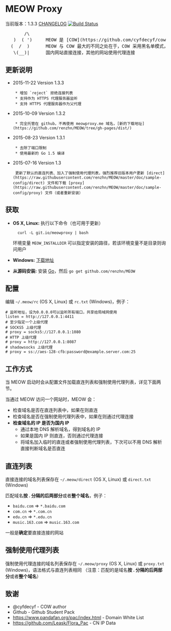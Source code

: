# MEOW Proxy

当前版本：1.3.3 [CHANGELOG](CHANGELOG)
[![Build Status](https://travis-ci.org/renzhn/MEOW.png?branch=master)](https://travis-ci.org/renzhn/MEOW)

<pre>
       /\
   )  ( ')     MEOW 是 [COW](https://github.com/cyfdecyf/cow) 的一个派生版本
  (  /  )      MEOW 与 COW 最大的不同之处在于，COW 采用黑名单模式， 而 MEOW 采用白名单模式
   \(__)|      国内网站直接连接，其他的网站使用代理连接
</pre>

## 更新说明
- 2015-11-22 Version 1.3.3

       * 增加 `reject` 拒绝连接列表
       * 支持作为 HTTPS 代理服务器监听
       * 支持 HTTPS 代理服务器作为父代理
	
	
- 2015-10-09 Version 1.3.2

       * 完全托管在 github，不再使用 meowproxy.me 域名，[新的下载地址](https://github.com/renzhn/MEOW/tree/gh-pages/dist/)

- 2015-08-23 Version 1.3.1

       * 去除了端口限制
       * 使用最新的 Go 1.5 编译

- 2015-07-16 Version 1.3

       更新了默认的直连列表、加入了强制使用代理列表，强烈推荐旧版本用户更新 [direct](https://raw.githubusercontent.com/renzhn/MEOW/master/doc/sample-config/direct) 文件和下载 [proxy](https://raw.githubusercontent.com/renzhn/MEOW/master/doc/sample-config/proxy) 文件（或者重新安装）

## 获取

- **OS X, Linux:** 执行以下命令（也可用于更新）

        curl -L git.io/meowproxy | bash

  环境变量 `MEOW_INSTALLDIR` 可以指定安装的路径，若该环境变量不是目录则询问用户
- **Windows:** [下载地址](https://github.com/renzhn/MEOW/tree/gh-pages/dist/windows/)
- **从源码安装:** 安装 [Go](http://golang.org/doc/install)，然后 `go get github.com/renzhn/MEOW`

## 配置

编辑 `~/.meow/rc` (OS X, Linux) 或 `rc.txt` (Windows)，例子：

    # 监听地址，设为0.0.0.0可以监听所有端口，共享给局域网使用
    listen = http://127.0.0.1:4411
    # 至少指定一个上级代理
    # SOCKS5 上级代理
    # proxy = socks5://127.0.0.1:1080
    # HTTP 上级代理
    # proxy = http://127.0.0.1:8087
    # shadowsocks 上级代理
    # proxy = ss://aes-128-cfb:password@example.server.com:25

## 工作方式

当 MEOW 启动时会从配置文件加载直连列表和强制使用代理列表，详见下面两节。

当通过 MEOW 访问一个网站时，MEOW 会：

- 检查域名是否在直连列表中，如果在则直连
- 检查域名是否在强制使用代理列表中，如果在则通过代理连接
- **检查域名的 IP 是否为国内 IP**
    - 通过本地 DNS 解析域名，得到域名的 IP
    - 如果是国内 IP 则直连，否则通过代理连接
    - 将域名加入临时的直连或者强制使用代理列表，下次可以不用 DNS 解析直接判断域名是否直连

## 直连列表

直接连接的域名列表保存在 `~/.meow/direct` (OS X, Linux) 或 `direct.txt` (Windows)


匹配域名**按 . 分隔的后两部分**或者**整个域名**，例子：

-  `baidu.com` => `*.baidu.com`
-  `com.cn` => `*.com.cn`
-  `edu.cn` => `*.edu.cn`
-  `music.163.com` => `music.163.com`

一般是**确定**要直接连接的网站

## 强制使用代理列表

强制使用代理连接的域名列表保存在 `~/.meow/proxy` (OS X, Linux) 或 `proxy.txt` (Windows)，语法格式与直连列表相同
（注意：匹配的是域名**按 . 分隔的后两部分**或者**整个域名**）

## 致谢

- @cyfdecyf - COW author
- Github - Github Student Pack
- https://www.pandafan.org/pac/index.html - Domain White List
- https://github.com/Leask/Flora_Pac - CN IP Data
